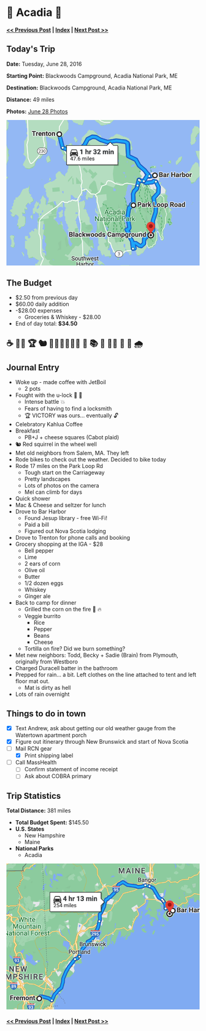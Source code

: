 # 🌲 Acadia 🌲

#### [<< Previous Post](06-27.md) | [Index](../README.md) | [Next Post >>](06-29.md)

## Today's Trip

**Date:** Tuesday, June 28, 2016

**Starting Point:** Blackwoods Campground, Acadia National Park, ME

**Destination:** Blackwoods Campground, Acadia National Park, ME

**Distance:** 49 miles

**Photos:** [June 28 Photos](https://jay-d.me/2016RT-06-28)

![map of acadia](maps/06-28.png "day map")

## The Budget

* $2.50 from previous day
* $60.00 daily addition
* -$28.00 expenses
  * Groceries & Whiskey - $28.00
* End of day total: **$34.50**

## ☕️ 🤜🔐 🏆 🐿 🚵🏻‍♀️🚵🏼‍♂ ️🚙 📚 🛒 🌽🔥 🌯 🔋 🌧 

## Journal Entry

* Woke up - made coffee with JetBoil
  * 2 pots
* Fought with the u-lock 🤜 🔐
  * Intense battle 💥
  * Fears of having to find a locksmith
  * 🏆 VICTORY was ours... eventually 🔓
* Celebratory Kahlua Coffee
* Breakfast
  * PB+J + cheese squares (Cabot plaid)
* 🐿 Red squirrel in the wheel well
* Met old neighbors from Salem, MA. They left
* Rode bikes to check out the weather. Decided to bike today
* Rode 17 miles on the Park Loop Rd
  * Tough start on the Carriageway
  * Pretty landscapes
  * Lots of photos on the camera
  * Mel can climb for days
* Quick shower
* Mac & Cheese and seltzer for lunch
* Drove to Bar Harbor
  * Found Jesup library - free Wi-Fi!
  * Paid a bill
  * Figured out Nova Scotia lodging
* Drove to Trenton for phone calls and booking
* Grocery shopping at the IGA - $28
  * Bell pepper
  * Lime
  * 2 ears of corn
  * Olive oil
  * Butter
  * 1/2 dozen eggs
  * Whiskey
  * Ginger ale
* Back to camp for dinner
  * Grilled the corn on the fire 🌽 🔥
  * Veggie burrito
    * Rice
    * Pepper
    * Beans
    * Cheese
  * Tortilla on fire? Did we burn something?
* Met new neighbors: Todd, Becky + Sadie (Brain) from Plymouth, originally from Westboro
* Charged Duracell batter in the bathroom
* Prepped for rain... a bit. Left clothes on the line attached to tent and left floor mat out.
  * Mat is dirty as hell
* Lots of rain overnight

## Things to do in town

* [X] Text Andrew, ask about getting our old weather gauge from the Watertown apartment porch
* [X] Figure out itinerary through New Brunswick and start of Nova Scotia
* [ ] Mail RCN gear
    * [X] Print shipping label
* [ ] Call MassHealth
    * [ ] Confirm statement of income receipt
    * [ ] Ask about COBRA primary

## Trip Statistics

**Total Distance:** 381 miles
* **Total Budget Spent:** $145.50
* **U.S. States**
  * New Hampshire
  * Maine
* **National Parks**
  * Acadia

![total trip from fremont to acadia](maps/totals/06-28-total.png "total trip map")

#### [<< Previous Post](06-27.md) | [Index](../README.md) | [Next Post >>](06-29.md)
